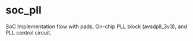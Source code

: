 # soc_pll
SoC Implementation flow with pads, On-chip PLL block (avsdpll_3v3), and PLL control circuit.
